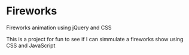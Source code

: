 # Fireworks
Fireworks animation using jQuery and CSS

This is a project for fun to see if I can simmulate a fireworks show using CSS and JavaScript
